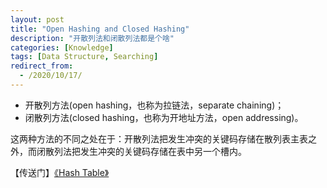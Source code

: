 ```yaml
---
layout: post
title: "Open Hashing and Closed Hashing"
description: "开散列法和闭散列法都是个啥"
categories: [Knowledge]
tags: [Data Structure, Searching]
redirect_from:
  - /2020/10/17/
---
```


* 开散列方法(open hashing，也称为拉链法，separate chaining)；
* 闭散列方法(closed hashing，也称为开地址方法，open addressing)。

这两种方法的不同之处在于：开散列法把发生冲突的关键码存储在散列表主表之外，而闭散列法把发生冲突的关键码存储在表中另一个槽内。

【传送门】[《Hash Table》](https://authurwhywait.github.io/blog/2020/07/01/Hash_table/)
